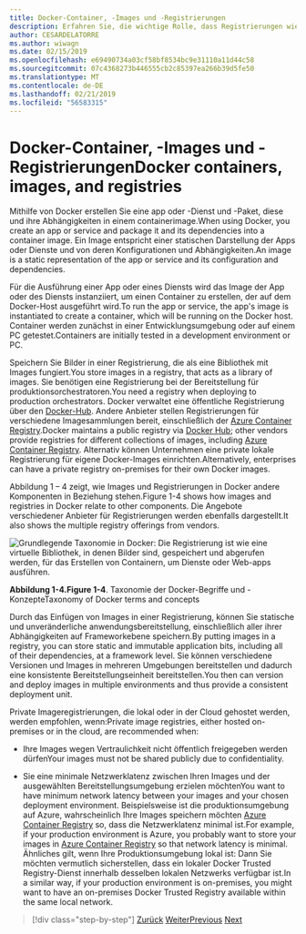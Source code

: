 ```yaml
---
title: Docker-Container, -Images und -Registrierungen
description: Erfahren Sie, die wichtige Rolle, dass Registrierungen wie Docker Bereitstellung von Anwendungen allgemeine spielen.
author: CESARDELATORRE
ms.author: wiwagn
ms.date: 02/15/2019
ms.openlocfilehash: e69490734a03cf58bf8534bc9e31110a11d44c58
ms.sourcegitcommit: 07c4368273b446555cb2c85397ea266b39d5fe50
ms.translationtype: MT
ms.contentlocale: de-DE
ms.lasthandoff: 02/21/2019
ms.locfileid: "56583315"
---
```

# <a name="docker-containers-images-and-registries"></a><span data-ttu-id="22198-103">Docker-Container, -Images und -Registrierungen</span><span class="sxs-lookup"><span data-stu-id="22198-103">Docker containers, images, and registries</span></span>

<span data-ttu-id="22198-104">Mithilfe von Docker erstellen Sie eine app oder -Dienst und -Paket, diese und ihre Abhängigkeiten in einem containerimage.</span><span class="sxs-lookup"><span data-stu-id="22198-104">When using Docker, you create an app or service and package it and its dependencies into a container image.</span></span> <span data-ttu-id="22198-105">Ein Image entspricht einer statischen Darstellung der Apps oder Dienste und von deren Konfigurationen und Abhängigkeiten.</span><span class="sxs-lookup"><span data-stu-id="22198-105">An image is a static representation of the app or service and its configuration and dependencies.</span></span>

<span data-ttu-id="22198-106">Für die Ausführung einer App oder eines Diensts wird das Image der App oder des Diensts instanziiert, um einen Container zu erstellen, der auf dem Docker-Host ausgeführt wird.</span><span class="sxs-lookup"><span data-stu-id="22198-106">To run the app or service, the app's image is instantiated to create a container, which will be running on the Docker host.</span></span> <span data-ttu-id="22198-107">Container werden zunächst in einer Entwicklungsumgebung oder auf einem PC getestet.</span><span class="sxs-lookup"><span data-stu-id="22198-107">Containers are initially tested in a development environment or PC.</span></span>

<span data-ttu-id="22198-108">Speichern Sie Bilder in einer Registrierung, die als eine Bibliothek mit Images fungiert.</span><span class="sxs-lookup"><span data-stu-id="22198-108">You store images in a registry, that acts as a library of images.</span></span> <span data-ttu-id="22198-109">Sie benötigen eine Registrierung bei der Bereitstellung für produktionsorchestratoren.</span><span class="sxs-lookup"><span data-stu-id="22198-109">You need a registry when deploying to production orchestrators.</span></span> <span data-ttu-id="22198-110">Docker verwaltet eine öffentliche Registrierung über den [Docker-Hub](https://hub.docker.com/). Andere Anbieter stellen Registrierungen für verschiedene Imagesammlungen bereit, einschließlich der [Azure Container Registry](https://azure.microsoft.com/services/container-registry/).</span><span class="sxs-lookup"><span data-stu-id="22198-110">Docker maintains a public registry via [Docker Hub](https://hub.docker.com/); other vendors provide registries for different collections of images, including [Azure Container Registry](https://azure.microsoft.com/services/container-registry/).</span></span> <span data-ttu-id="22198-111">Alternativ können Unternehmen eine private lokale Registrierung für eigene Docker-Images einrichten.</span><span class="sxs-lookup"><span data-stu-id="22198-111">Alternatively, enterprises can have a private registry on-premises for their own Docker images.</span></span>

<span data-ttu-id="22198-112">Abbildung 1 – 4 zeigt, wie Images und Registrierungen in Docker andere Komponenten in Beziehung stehen.</span><span class="sxs-lookup"><span data-stu-id="22198-112">Figure 1-4 shows how images and registries in Docker relate to other components.</span></span> <span data-ttu-id="22198-113">Die Angebote verschiedener Anbieter für Registrierungen werden ebenfalls dargestellt.</span><span class="sxs-lookup"><span data-stu-id="22198-113">It also shows the multiple registry offerings from vendors.</span></span>

![Grundlegende Taxonomie in Docker: Die Registrierung ist wie eine virtuelle Bibliothek, in denen Bilder sind, gespeichert und abgerufen werden, für das Erstellen von Containern, um Dienste oder Web-apps ausführen.](./media/image4.png)

<span data-ttu-id="22198-118">**Abbildung 1-4.**</span><span class="sxs-lookup"><span data-stu-id="22198-118">**Figure 1-4**.</span></span> <span data-ttu-id="22198-119">Taxonomie der Docker-Begriffe und -Konzepte</span><span class="sxs-lookup"><span data-stu-id="22198-119">Taxonomy of Docker terms and concepts</span></span>

<span data-ttu-id="22198-120">Durch das Einfügen von Images in einer Registrierung, können Sie statische und unveränderliche anwendungsbereitstellung, einschließlich aller ihrer Abhängigkeiten auf Frameworkebene speichern.</span><span class="sxs-lookup"><span data-stu-id="22198-120">By putting images in a registry, you can store static and immutable application bits, including all of their dependencies, at a framework level.</span></span> <span data-ttu-id="22198-121">Sie können verschiedene Versionen und Images in mehreren Umgebungen bereitstellen und dadurch eine konsistente Bereitstellungseinheit bereitstellen.</span><span class="sxs-lookup"><span data-stu-id="22198-121">You then can version and deploy images in multiple environments and thus provide a consistent deployment unit.</span></span>

<span data-ttu-id="22198-122">Private Imageregistrierungen, die lokal oder in der Cloud gehostet werden, werden empfohlen, wenn:</span><span class="sxs-lookup"><span data-stu-id="22198-122">Private image registries, either hosted on-premises or in the cloud, are recommended when:</span></span>

- <span data-ttu-id="22198-123">Ihre Images wegen Vertraulichkeit nicht öffentlich freigegeben werden dürfen</span><span class="sxs-lookup"><span data-stu-id="22198-123">Your images must not be shared publicly due to confidentiality.</span></span>

- <span data-ttu-id="22198-124">Sie eine minimale Netzwerklatenz zwischen Ihren Images und der ausgewählten Bereitstellungsumgebung erzielen möchten</span><span class="sxs-lookup"><span data-stu-id="22198-124">You want to have minimum network latency between your images and your chosen deployment environment.</span></span> <span data-ttu-id="22198-125">Beispielsweise ist die produktionsumgebung auf Azure, wahrscheinlich Ihre Images speichern möchten [Azure Container Registry](https://azure.microsoft.com/services/container-registry/) so, dass die Netzwerklatenz minimal ist.</span><span class="sxs-lookup"><span data-stu-id="22198-125">For example, if your production environment is Azure, you probably want to store your images in [Azure Container Registry](https://azure.microsoft.com/services/container-registry/) so that network latency is minimal.</span></span> <span data-ttu-id="22198-126">Ähnliches gilt, wenn Ihre Produktionsumgebung lokal ist: Dann Sie möchten vermutlich sicherstellen, dass ein lokaler Docker Trusted Registry-Dienst innerhalb desselben lokalen Netzwerks verfügbar ist.</span><span class="sxs-lookup"><span data-stu-id="22198-126">In a similar way, if your production environment is on-premises, you might want to have an on-premises Docker Trusted Registry available within the same local network.</span></span>

>[!div class="step-by-step"]
><span data-ttu-id="22198-127">[Zurück](docker-terminology.md)
>[Weiter](road-to-modern-applications-based-on-containers.md)</span><span class="sxs-lookup"><span data-stu-id="22198-127">[Previous](docker-terminology.md)
[Next](road-to-modern-applications-based-on-containers.md)</span></span>
